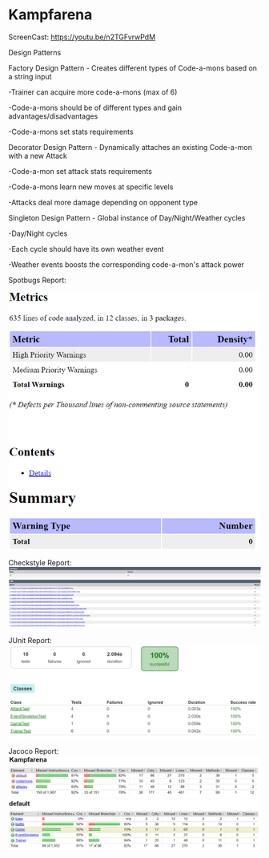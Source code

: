 # Kampfarena

ScreenCast: https://youtu.be/n2TGFvrwPdM

Design Patterns

Factory Design Pattern - Creates different types of Code-a-mons based on a string input

-Trainer can acquire more code-a-mons (max of 6)

-Code-a-mons should be of different types and gain advantages/disadvantages

-Code-a-mons set stats requirements

Decorator Design Pattern - Dynamically attaches an existing Code-a-mon with a new Attack

-Code-a-mon set attack stats requirements

-Code-a-mons learn new moves at specific levels

-Attacks deal more damage depending on opponent type

Singleton Design Pattern - Global instance of Day/Night/Weather cycles

-Day/Night cycles

-Each cycle should have its own weather event

-Weather events boosts the corresponding code-a-mon's attack power

Spotbugs Report:


![Spotbugs](https://github.com/RyanGudi/Kampfarena/blob/main/Spotbugs.PNG)

Checkstyle Report:
![Checkstyle](https://github.com/RyanGudi/Kampfarena/blob/main/Checkstyle.PNG)

JUnit Report:
![Junit](https://github.com/RyanGudi/Kampfarena/blob/main/JUnit.PNG)

Jacoco Report:
![Jacoco1](https://github.com/RyanGudi/Kampfarena/blob/main/Jacoco.PNG)
![Jacoco2](https://github.com/RyanGudi/Kampfarena/blob/main/Jacoco2.PNG)
